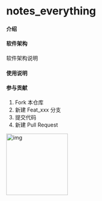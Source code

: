 # notes_everything

#### 介绍

#### 软件架构

软件架构说明

#### 使用说明

#### 参与贡献

1. Fork 本仓库
2. 新建 Feat_xxx 分支
3. 提交代码
4. 新建 Pull Request

<img title="" src="file:///Users/hunter/Desktop/book/notes_everything/assets/qrcode.jpg" alt="img" width="164" data-align="inline">
